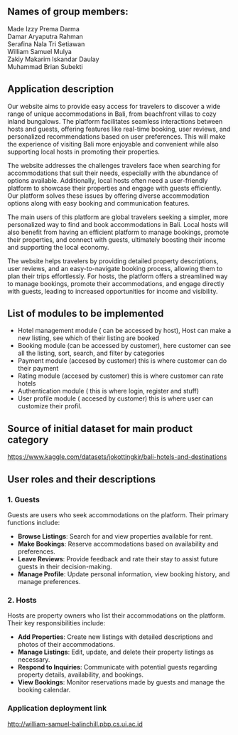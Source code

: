 ## Names of group members: 
Made Izzy Prema Darma <br>
Damar Aryaputra Rahman <br> 
Serafina Nala Tri Setiawan <br>
William Samuel Mulya <br>
Zakiy Makarim Iskandar Daulay <br>
Muhammad Brian Subekti <br>


## **Application description**
Our website aims to provide easy access for travelers to discover a wide range of unique accommodations in Bali, from beachfront villas to cozy inland bungalows. The platform facilitates seamless interactions between hosts and guests, offering features like real-time booking, user reviews, and personalized recommendations based on user preferences. This will make the experience of visiting Bali more enjoyable and convenient while also supporting local hosts in promoting their properties.

The website addresses the challenges travelers face when searching for accommodations that suit their needs, especially with the abundance of options available. Additionally, local hosts often need a user-friendly platform to showcase their properties and engage with guests efficiently. Our platform solves these issues by offering diverse accommodation options along with easy booking and communication features.

The main users of this platform are global travelers seeking a simpler, more personalized way to find and book accommodations in Bali. Local hosts will also benefit from having an efficient platform to manage bookings, promote their properties, and connect with guests, ultimately boosting their income and supporting the local economy.

The website helps travelers by providing detailed property descriptions, user reviews, and an easy-to-navigate booking process, allowing them to plan their trips effortlessly. For hosts, the platform offers a streamlined way to manage bookings, promote their accommodations, and engage directly with guests, leading to increased opportunities for income and visibility.

## **List of modules to be implemented**
* Hotel management module ( can be accessed by host), Host can make a new listing, see which of their listing are booked
* Booking module (can be accessed by customer), here customer can see all the listing, sort, search, and filter by categories
* Payment module (accesed by customer) this is where customer can do their payment
* Rating module (accesed by customer) this is where customer can rate hotels
* Authentication module ( this is where login, register and stuff)
* User profile module ( accesed by customer) this is where user can customize their profil.
    
## **Source of initial dataset for main product category**
https://www.kaggle.com/datasets/jokottingkir/bali-hotels-and-destinations

## **User roles and their descriptions**

### 1. Guests
Guests are users who seek accommodations on the platform. Their primary functions include:
- **Browse Listings**: Search for and view properties available for rent.
- **Make Bookings**: Reserve accommodations based on availability and preferences.
- **Leave Reviews**: Provide feedback and rate their stay to assist future guests in their decision-making.
- **Manage Profile**: Update personal information, view booking history, and manage preferences.

### 2. Hosts
Hosts are property owners who list their accommodations on the platform. Their key responsibilities include:
- **Add Properties**: Create new listings with detailed descriptions and photos of their accommodations.
- **Manage Listings**: Edit, update, and delete their property listings as necessary.
- **Respond to Inquiries**: Communicate with potential guests regarding property details, availability, and bookings.
- **View Bookings**: Monitor reservations made by guests and manage the booking calendar.


### **Application deployment link** <br>
http://william-samuel-balinchill.pbp.cs.ui.ac.id

